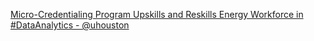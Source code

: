 [Micro-Credentialing Program Upskills and Reskills Energy Workforce in #DataAnalytics - @uhouston](https://qi.tc/qi/110411)
